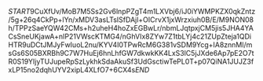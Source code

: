 $START$9CuXfUv/MoB7M5Ss2Gv6lnpPZgT4m1LXVbj6/iJ0iYWMPKZX0qkZntz/5g+26q4CkPp+lYn/xMDV3asLTsISfDAjl+OICrvX1jxWrzxiuh0B/E/M9NON08h/TPPzSaeYQW42CMs+h2uheH4hoZxEGBwLr/nbmLJqtpxjCM5jis5JHA4YACsSneUKjawA+nIP21VWscKTMG4/nGhVIx8ZYw7Z1tbLYj4c21ZUpZteja1QDiHTR9uDCtJMJyFwIuoL2nu/KYV4I0TPwRcM6G381vSDM9Ycg+IA8znnMl/msGs6S05BXRBh9C7W7HuEj6hnLhfGW7dkwkKK4LxS3lC5jJXde6Ap7pE2O7tR0S19YIjyTUJupeRpSzLykhkSdaAkuSf3UdGsctiwTePL0T+p07QiNA1JUJZ3fxLP15no2dqhUYV2xipL4XLfO7+6CX4s$END$